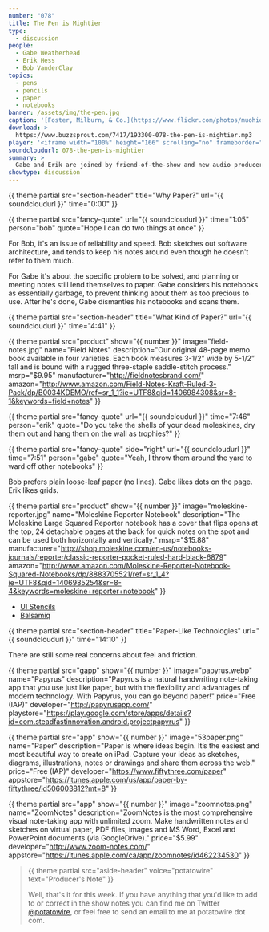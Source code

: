 ```yaml
---
number: "078"
title: The Pen is Mightier
type:
  - discussion
people:
  - Gabe Weatherhead
  - Erik Hess
  - Bob VanderClay
topics:
  - pens
  - pencils
  - paper
  - notebooks
banner: /assets/img/the-pen.jpg
caption: '[Foster, Milburn, & Co.](https://www.flickr.com/photos/muohio_digital_collections/3093592032)'
download: >
  https://www.buzzsprout.com/7417/193300-078-the-pen-is-mightier.mp3
player: '<iframe width="100%" height="166" scrolling="no" frameborder="no" src="https://w.soundcloud.com/player/?url=https%3A//api.soundcloud.com/tracks/161275279%3Fsecret_token%3Ds-JpUuu&amp;color=ff5500&amp;auto_play=false&amp;hide_related=false&amp;show_comments=true&amp;show_user=true&amp;show_reposts=false"></iframe>'
soundcloudurl: 078-the-pen-is-mightier
summary: >
  Gabe and Erik are joined by friend-of-the-show and new audio producer Bob VanderClay to discuss pens, paper, notebooks and why we can't seem to transition to an all-digital workflow no matter how many notebooks we throw in the wood chipper.
showtype: discussion
---
```


{{ theme:partial src="section-header" title="Why Paper?" url="{{ soundcloudurl }}" time="0:00" }}

{{ theme:partial src="fancy-quote" url="{{ soundcloudurl }}" time="1:05" person="bob" quote="Hope I can do two things at once" }}

For Bob, it's an issue of reliability and speed. Bob sketches out software architecture, and tends to keep his notes around even though he doesn't refer to them much.

For Gabe it's about the specific problem to be solved, and planning or meeting notes still lend themselves to paper. Gabe considers his notebooks as essentially garbage, to prevent thinking about them as too precious to use. After he's done, Gabe dismantles his notebooks and scans them.

{{ theme:partial src="section-header" title="What Kind of Paper?" url="{{ soundcloudurl }}" time="4:41" }}

{{ theme:partial src="product" show="{{ number }}" image="field-notes.jpg" name="Field Notes" description="Our original 48-page memo book available in four varieties.
Each book measures 3-1/2” wide by 5-1/2” tall and is bound with a rugged three-staple saddle-stitch process." msrp="$9.95" manufacturer="http://fieldnotesbrand.com/" amazon="http://www.amazon.com/Field-Notes-Kraft-Ruled-3-Pack/dp/B0034KDEMO/ref=sr_1_1?ie=UTF8&qid=1406984308&sr=8-1&keywords=field+notes" }}

{{ theme:partial src="fancy-quote" url="{{ soundcloudurl }}" time="7:46" person="erik" quote="Do you take the shells of your dead moleskines, dry them out and hang them on the wall as trophies?" }}

{{ theme:partial src="fancy-quote" side="right" url="{{ soundcloudurl }}" time="7:51" person="gabe" quote="Yeah, I throw them around the yard to ward off other notebooks" }}

Bob prefers plain loose-leaf paper (no lines). Gabe likes dots on the page. Erik likes grids.

{{ theme:partial src="product" show="{{ number }}" image="moleskine-reporter.jpg" name="Moleskine Reporter Notebook" description="The Moleskine Large Squared Reporter notebook has a cover that flips opens at the top, 24 detachable pages at the back for quick notes on the spot and can be used both horizontally and vertically." msrp="$15.88" manufacturer="http://shop.moleskine.com/en-us/notebooks-journals/reporter/classic-reporter-pocket-ruled-hard-black-6879" amazon="http://www.amazon.com/Moleskine-Reporter-Notebook-Squared-Notebooks/dp/8883705521/ref=sr_1_4?ie=UTF8&qid=1406985254&sr=8-4&keywords=moleskine+reporter+notebook" }}

* [UI Stencils](http://www.uistencils.com/)
* [Balsamiq](https://balsamiq.com/)

{{ theme:partial src="section-header" title="Paper-Like Technologies" url="{{ soundcloudurl }}" time="14:10" }}

There are still some real concerns about feel and friction.

{{ theme:partial src="gapp" show="{{ number }}" image="papyrus.webp" name="Papyrus" description="Papyrus is a natural handwriting note-taking app that you use just like paper, but with the flexibility and advantages of modern technology. With Papyrus, you can go beyond paper!" price="Free (IAP)" developer="http://papyrusapp.com/" playstore="https://play.google.com/store/apps/details?id=com.steadfastinnovation.android.projectpapyrus" }}

{{ theme:partial src="app" show="{{ number }}" image="53paper.png" name="Paper" description="Paper is where ideas begin. It’s the easiest and most beautiful way to create on iPad. Capture your ideas as sketches, diagrams, illustrations, notes or drawings and share them across the web." price="Free (IAP)" developer="https://www.fiftythree.com/paper" appstore="https://itunes.apple.com/us/app/paper-by-fiftythree/id506003812?mt=8" }}

{{ theme:partial src="app" show="{{ number }}" image="zoomnotes.png" name="ZoomNotes" description="ZoomNotes is the most comprehensive visual note-taking app with unlimited zoom. Make handwritten notes and sketches on virtual paper, PDF files, images and MS Word, Excel and PowerPoint documents (via GoogleDrive)." price="$5.99" developer="http://www.zoom-notes.com/" appstore="https://itunes.apple.com/ca/app/zoomnotes/id462234530" }}

> {{ theme:partial src="aside-header" voice="potatowire" text="Producer's Note" }}
>
> Well, that's it for this week. If you have anything that you'd like to add to or correct in the show notes you can find me on Twitter [@potatowire](http://twitter.com/potatowire/), or feel free to send an email to me at potatowire dot com.
